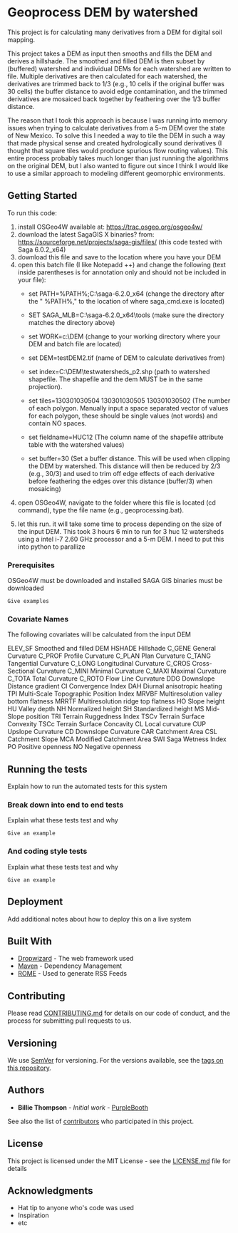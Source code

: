 # Geoprocess DEM by watershed

This project is for calculating many derivatives from a DEM for digital soil mapping.

This project takes a DEM as input then smooths and fills the DEM and derives a hillshade. The smoothed and filled DEM is then subset by (buffered) watershed and individual DEMs for each watershed are written to file. Multiple derivatives are then calculated for each watershed, the derivatives are trimmed back to 1/3 (e.g., 10 cells if the original buffer was 30 cells) the buffer distance to avoid edge contamination, and the trimmed derivatives are mosaiced back together by feathering over the 1/3 buffer distance. 

The reason that I took this approach is because I was running into memory issues when trying to calculate derivatives from a 5-m DEM over the state of New Mexico. To solve this I needed a way to tile the DEM in such a way that made physical sense and created hydrologically sound derivatives (I thought that square tiles would produce spurious flow routing values). This entire process probably takes much longer than just running the algorithms on the original DEM, but I also wanted to figure out since I think I would like to use a similar approach to modeling different geomorphic environments.

## Getting Started

To run this code:  
1. install OSGeo4W available at: https://trac.osgeo.org/osgeo4w/ 
2. download the latest SagaGIS X binaries? from: https://sourceforge.net/projects/saga-gis/files/ (this code tested with Saga 6.0.2_x64) 
3. download this file and save to the location where you have your DEM
4. open this batch file (I like Notepadd ++) and change the following (text inside parentheses is for annotation only and should not be included in your file):
	* set PATH=%PATH%;C:\saga-6.2.0_x64 (change the directory after the " %PATH%," to the location of where saga_cmd.exe is located)
	* SET SAGA_MLB=C:\saga-6.2.0_x64\tools (make sure the directory matches the directory above)

	* set WORK=c:\DEM (change to your working directory where your DEM and batch file are located)
	
	* set DEM=testDEM2.tif (name of DEM to calculate derivatives from)
	
	* set index=C:\DEM\testwatersheds_p2.shp (path to watershed shapefile. The shapefile and the dem MUST be in the same projection). 
	
	* set tiles=130301030504 130301030505 130301030502 (The number of each polygon. Manually input a space separated vector of values for each polygon, these should be single values (not words) and contain NO spaces. 
	
	* set fieldname=HUC12 (The column name of the shapefile attribute table with the watershed values) 
	
	* set buffer=30 (Set a buffer distance. This will be used when clipping the DEM by watershed. This distance will then be reduced by 2/3 (e.g., 30/3) and used to trim off edge effects of each derivative before feathering the edges over this distance (buffer/3) when mosaicing)
	
4) open OSGeo4W, navigate to the folder where this file is located (cd command), type the file name (e.g., geoprocessing.bat). 

5) let this run. it will take some time to process depending on the size of the input DEM. This took 3 hours 6 min to run for 3 huc 12 watersheds using a intel i-7 2.60 GHz processor and a 5-m DEM. I need to put this into python to parallize	

### Prerequisites

OSGeo4W must be downloaded and installed
SAGA GIS binaries must be downloaded

```
Give examples
```

### Covariate Names
The following covariates will be calculated from the input DEM

ELEV_SF Smoothed and filled DEM
HSHADE Hillshade 
C_GENE General Curvature
C_PROF Profile Curvature
C_PLAN Plan Curvature
C_TANG Tangential Curvature
C_LONG Longitudinal Curvature
C_CROS Cross-Sectional Curvature
C_MINI Minimal Curvature
C_MAXI Maximal Curvature
C_TOTA Total Curvature
C_ROTO Flow Line Curvature
DDG Downslope Distance gradient
CI Convergence Index
DAH Diurnal anisotropic heating
TPI Multi-Scale Topographic Position Index
MRVBF Multiresolution valley bottom flatness
MRRTF Multiresolution ridge top flatness
HO Slope height
HU Valley depth
NH Normalized height
SH Standardized height
MS Mid-Slope position
TRI Terrain Ruggedness Index
TSCv Terrain Surface Convexity
TSCc Terrain Surface Concavity 
CL Local curvature
CUP Upslope Curvature
CD Downslope Curvature 
CAR Catchment Area
CSL Catchment Slope
MCA Modified Catchment Area
SWI Saga Wetness Index 
PO Positive openness
NO Negative openness


## Running the tests

Explain how to run the automated tests for this system

### Break down into end to end tests

Explain what these tests test and why

```
Give an example
```

### And coding style tests

Explain what these tests test and why

```
Give an example
```

## Deployment

Add additional notes about how to deploy this on a live system

## Built With

* [Dropwizard](http://www.dropwizard.io/1.0.2/docs/) - The web framework used
* [Maven](https://maven.apache.org/) - Dependency Management
* [ROME](https://rometools.github.io/rome/) - Used to generate RSS Feeds

## Contributing

Please read [CONTRIBUTING.md](https://gist.github.com/PurpleBooth/b24679402957c63ec426) for details on our code of conduct, and the process for submitting pull requests to us.

## Versioning

We use [SemVer](http://semver.org/) for versioning. For the versions available, see the [tags on this repository](https://github.com/your/project/tags). 

## Authors

* **Billie Thompson** - *Initial work* - [PurpleBooth](https://github.com/PurpleBooth)

See also the list of [contributors](https://github.com/your/project/contributors) who participated in this project.

## License

This project is licensed under the MIT License - see the [LICENSE.md](LICENSE.md) file for details

## Acknowledgments

* Hat tip to anyone who's code was used
* Inspiration
* etc


